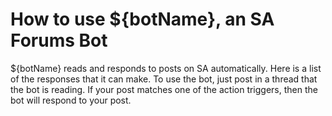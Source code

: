 # How to use ${botName}, an SA Forums Bot

${botName} reads and responds to posts on SA automatically. Here is a list of the responses that it can make. To use the bot, just post in a thread that the bot is reading. If your post matches one of the action triggers, then the bot will respond to your post.
